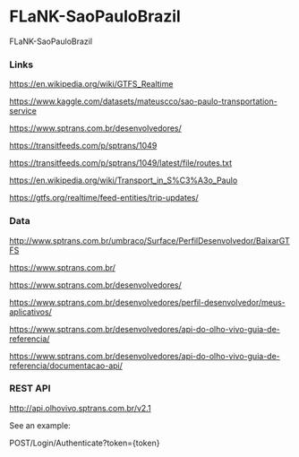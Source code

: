 # FLaNK-SaoPauloBrazil
FLaNK-SaoPauloBrazil


### Links

https://en.wikipedia.org/wiki/GTFS_Realtime

https://www.kaggle.com/datasets/mateuscco/sao-paulo-transportation-service

https://www.sptrans.com.br/desenvolvedores/

https://transitfeeds.com/p/sptrans/1049

https://transitfeeds.com/p/sptrans/1049/latest/file/routes.txt

https://en.wikipedia.org/wiki/Transport_in_S%C3%A3o_Paulo

https://gtfs.org/realtime/feed-entities/trip-updates/

### Data

http://www.sptrans.com.br/umbraco/Surface/PerfilDesenvolvedor/BaixarGTFS

https://www.sptrans.com.br/

https://www.sptrans.com.br/desenvolvedores/

https://www.sptrans.com.br/desenvolvedores/perfil-desenvolvedor/meus-aplicativos/

https://www.sptrans.com.br/desenvolvedores/api-do-olho-vivo-guia-de-referencia/

https://www.sptrans.com.br/desenvolvedores/api-do-olho-vivo-guia-de-referencia/documentacao-api/


### REST API

 http://api.olhovivo.sptrans.com.br/v2.1 

 See an example:
 
POST/Login/Authenticate?token={token}



 
